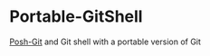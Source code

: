 # Portable-GitShell
[Posh-Git](http://github.com/dahlbyk/posh-git "Posh-Git") and Git shell with a portable version of Git
